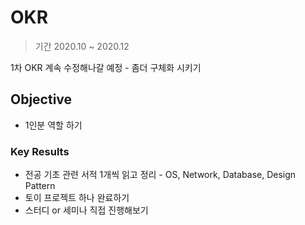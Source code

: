 # OKR

> 기간 2020.10 ~ 2020.12

1차 OKR 계속 수정해나갈 예정 - 좀더 구체화 시키기

## Objective 

- 1인분 역할 하기

### Key Results 

- 전공 기초 관련 서적 1개씩 읽고 정리 - OS, Network, Database, Design Pattern
- 토이 프로젝트 하나 완료하기
- 스터디 or 세미나 직접 진행해보기